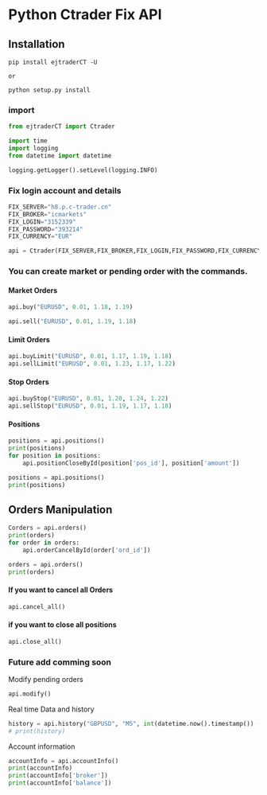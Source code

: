 # Python Ctrader Fix API

## Installation

```
pip install ejtraderCT -U

or

python setup.py install

```

### import

```python
from ejtraderCT import Ctrader

import time
import logging
from datetime import datetime

logging.getLogger().setLevel(logging.INFO)


```

### Fix login account and details

```python
FIX_SERVER="h8.p.c-trader.cn"
FIX_BROKER="icmarkets"
FIX_LOGIN="3152339"
FIX_PASSWORD="393214"
FIX_CURRENCY="EUR"

api = Ctrader(FIX_SERVER,FIX_BROKER,FIX_LOGIN,FIX_PASSWORD,FIX_CURRENCY)

```

### You can create market or pending order with the commands.

#### Market Orders

```python
api.buy("EURUSD", 0.01, 1.18, 1.19)
```

```python
api.sell("EURUSD", 0.01, 1.19, 1.18)
```

#### Limit Orders

```python
api.buyLimit("EURUSD", 0.01, 1.17, 1.19, 1.18)
api.sellLimit("EURUSD", 0.01, 1.23, 1.17, 1.22)
```

#### Stop Orders

```python
api.buyStop("EURUSD", 0.01, 1.20, 1.24, 1.22)
api.sellStop("EURUSD", 0.01, 1.19, 1.17, 1.18)
```

#### Positions

```python
positions = api.positions()
print(positions)
for position in positions:
    api.positionCloseById(position['pos_id'], position['amount'])

positions = api.positions()
print(positions)

```

## Orders Manipulation

```python
Corders = api.orders()
print(orders)
for order in orders:
    api.orderCancelById(order['ord_id'])

orders = api.orders()
print(orders)

```

#### If you want to cancel all Orders

```python
api.cancel_all()
```

#### if you want to close all positions

```python
api.close_all()
```

### Future add comming soon

Modify pending orders

```python
api.modify()

```

Real time Data and history

```python
history = api.history("GBPUSD", "M5", int(datetime.now().timestamp()) - 10000)
# print(history)

```

Account information

```python
accountInfo = api.accountInfo()
print(accountInfo)
print(accountInfo['broker'])
print(accountInfo['balance'])

```
